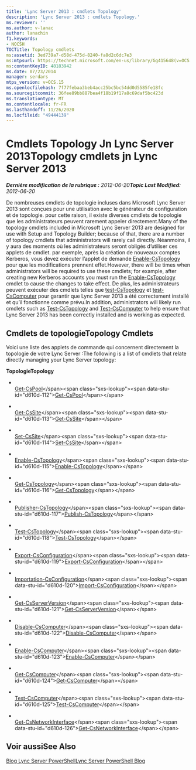 ```yaml
---
title: 'Lync Server 2013 : cmdlets Topology'
description: 'Lync Server 2013 : cmdlets Topology.'
ms.reviewer: ''
ms.author: v-lanac
author: lanachin
f1.keywords:
- NOCSH
TOCTitle: Topology cmdlets
ms:assetid: 3ed739a7-d58d-475d-8240-fa8d2c6dc7e3
ms:mtpsurl: https://technet.microsoft.com/en-us/library/Gg415648(v=OCS.15)
ms:contentKeyID: 48183942
ms.date: 07/23/2014
manager: serdars
mtps_version: v=OCS.15
ms.openlocfilehash: 7f77febaa3beb4acc25bc5bc54dd0d5585fe18fc
ms.sourcegitcommit: 36fee89bb887bea4f18b19f17a8c69daf5bc423d
ms.translationtype: MT
ms.contentlocale: fr-FR
ms.lasthandoff: 11/26/2020
ms.locfileid: "49444139"
---
```

# <a name="topology-cmdlets-jn-lync-server-2013"></a><span data-ttu-id="d610d-103">Cmdlets Topology Jn Lync Server 2013</span><span class="sxs-lookup"><span data-stu-id="d610d-103">Topology cmdlets jn Lync Server 2013</span></span>

<div data-xmlns="http://www.w3.org/1999/xhtml">

<div class="topic" data-xmlns="http://www.w3.org/1999/xhtml" data-msxsl="urn:schemas-microsoft-com:xslt" data-cs="https://msdn.microsoft.com/">

<div data-asp="https://msdn2.microsoft.com/asp">



</div>

<div id="mainSection">

<div id="mainBody"><span data-ttu-id="d610d-104">

<span> </span></span><span class="sxs-lookup"><span data-stu-id="d610d-104">

<span> </span></span></span>

<span data-ttu-id="d610d-105">_**Dernière modification de la rubrique :** 2012-06-20_</span><span class="sxs-lookup"><span data-stu-id="d610d-105">_**Topic Last Modified:** 2012-06-20_</span></span>

<span data-ttu-id="d610d-106">De nombreuses cmdlets de topologie incluses dans Microsoft Lync Server 2013 sont conçues pour une utilisation avec le générateur de configuration et de topologie. pour cette raison, il existe diverses cmdlets de topologie que les administrateurs peuvent rarement appeler directement.</span><span class="sxs-lookup"><span data-stu-id="d610d-106">Many of the topology cmdlets included in Microsoft Lync Server 2013 are designed for use with Setup and Topology Builder; because of that, there are a number of topology cmdlets that administrators will rarely call directly.</span></span> <span data-ttu-id="d610d-107">Néanmoins, il y aura des moments où les administrateurs seront obligés d’utiliser ces applets de cmdlet. par exemple, après la création de nouveaux comptes Kerberos, vous devez exécuter l’applet de demande [Enable-CsTopology](https://technet.microsoft.com/library/Gg398398(v=OCS.15)) pour que les modifications prennent effet.</span><span class="sxs-lookup"><span data-stu-id="d610d-107">However, there will be times when administrators will be required to use these cmdlets; for example, after creating new Kerberos accounts you must run the [Enable-CsTopology](https://technet.microsoft.com/library/Gg398398(v=OCS.15)) cmdlet to cause the changes to take effect.</span></span> <span data-ttu-id="d610d-108">De plus, les administrateurs peuvent exécuter des cmdlets telles que [test-CsTopology](https://technet.microsoft.com/library/Gg398127(v=OCS.15)) et [test-CsComputer](https://technet.microsoft.com/library/Gg398162(v=OCS.15)) pour garantir que Lync Server 2013 a été correctement installé et qu’il fonctionne comme prévu.</span><span class="sxs-lookup"><span data-stu-id="d610d-108">In addition, administrators will likely run cmdlets such as [Test-CsTopology](https://technet.microsoft.com/library/Gg398127(v=OCS.15)) and [Test-CsComputer](https://technet.microsoft.com/library/Gg398162(v=OCS.15)) to help ensure that Lync Server 2013 has been correctly installed and is working as expected.</span></span>

<div>

## <a name="topology-cmdlets"></a><span data-ttu-id="d610d-109">Cmdlets de topologie</span><span class="sxs-lookup"><span data-stu-id="d610d-109">Topology Cmdlets</span></span>

<span data-ttu-id="d610d-110">Voici une liste des applets de commande qui concernent directement la topologie de votre Lync Server :</span><span class="sxs-lookup"><span data-stu-id="d610d-110">The following is a list of cmdlets that relate directly managing your Lync Server topology:</span></span>

<span data-ttu-id="d610d-111">**Topologie**</span><span class="sxs-lookup"><span data-stu-id="d610d-111">**Topology**</span></span>

  - <span></span>  
    <span data-ttu-id="d610d-112">[Get-CsPool](https://technet.microsoft.com/library/Gg398992(v=OCS.15))</span><span class="sxs-lookup"><span data-stu-id="d610d-112">[Get-CsPool](https://technet.microsoft.com/library/Gg398992(v=OCS.15))</span></span>

<!-- end list -->

  - <span></span>  
    <span data-ttu-id="d610d-113">[Get-CsSite](https://technet.microsoft.com/library/Gg398185(v=OCS.15))</span><span class="sxs-lookup"><span data-stu-id="d610d-113">[Get-CsSite](https://technet.microsoft.com/library/Gg398185(v=OCS.15))</span></span>

  - <span></span>  
    <span data-ttu-id="d610d-114">[Set-CsSite](https://technet.microsoft.com/library/Gg413023(v=OCS.15))</span><span class="sxs-lookup"><span data-stu-id="d610d-114">[Set-CsSite](https://technet.microsoft.com/library/Gg413023(v=OCS.15))</span></span>

<!-- end list -->

  - <span></span>  
    <span data-ttu-id="d610d-115">[Enable-CsTopology](https://technet.microsoft.com/library/Gg398398(v=OCS.15))</span><span class="sxs-lookup"><span data-stu-id="d610d-115">[Enable-CsTopology](https://technet.microsoft.com/library/Gg398398(v=OCS.15))</span></span>

  - <span></span>  
    <span data-ttu-id="d610d-116">[Get-CsTopology](https://technet.microsoft.com/library/Gg412824(v=OCS.15))</span><span class="sxs-lookup"><span data-stu-id="d610d-116">[Get-CsTopology](https://technet.microsoft.com/library/Gg412824(v=OCS.15))</span></span>

  - <span></span>  
    <span data-ttu-id="d610d-117">[Publisher-CsTopology](https://technet.microsoft.com/library/Gg398953(v=OCS.15))</span><span class="sxs-lookup"><span data-stu-id="d610d-117">[Publish-CsTopology](https://technet.microsoft.com/library/Gg398953(v=OCS.15))</span></span>

  - <span></span>  
    <span data-ttu-id="d610d-118">[Test-CsTopology](https://technet.microsoft.com/library/Gg398127(v=OCS.15))</span><span class="sxs-lookup"><span data-stu-id="d610d-118">[Test-CsTopology](https://technet.microsoft.com/library/Gg398127(v=OCS.15))</span></span>

<!-- end list -->

  - <span></span>  
    <span data-ttu-id="d610d-119">[Export-CsConfiguration](https://technet.microsoft.com/library/Gg398627(v=OCS.15))</span><span class="sxs-lookup"><span data-stu-id="d610d-119">[Export-CsConfiguration](https://technet.microsoft.com/library/Gg398627(v=OCS.15))</span></span>

  - <span></span>  
    <span data-ttu-id="d610d-120">[Importation-CsConfiguration](https://technet.microsoft.com/library/Gg398800(v=OCS.15))</span><span class="sxs-lookup"><span data-stu-id="d610d-120">[Import-CsConfiguration](https://technet.microsoft.com/library/Gg398800(v=OCS.15))</span></span>

<!-- end list -->

  - <span></span>  
    <span data-ttu-id="d610d-121">[Get-CsServerVersion](https://technet.microsoft.com/library/Gg398470(v=OCS.15))</span><span class="sxs-lookup"><span data-stu-id="d610d-121">[Get-CsServerVersion](https://technet.microsoft.com/library/Gg398470(v=OCS.15))</span></span>

<!-- end list -->

  - <span></span>  
    <span data-ttu-id="d610d-122">[Disable-CsComputer](https://technet.microsoft.com/library/Gg399023(v=OCS.15))</span><span class="sxs-lookup"><span data-stu-id="d610d-122">[Disable-CsComputer](https://technet.microsoft.com/library/Gg399023(v=OCS.15))</span></span>

  - <span></span>  
    <span data-ttu-id="d610d-123">[Enable-CsComputer](https://technet.microsoft.com/library/Gg412815(v=OCS.15))</span><span class="sxs-lookup"><span data-stu-id="d610d-123">[Enable-CsComputer](https://technet.microsoft.com/library/Gg412815(v=OCS.15))</span></span>

  - <span></span>  
    <span data-ttu-id="d610d-124">[Get-CsComputer](https://technet.microsoft.com/library/Gg425959(v=OCS.15))</span><span class="sxs-lookup"><span data-stu-id="d610d-124">[Get-CsComputer](https://technet.microsoft.com/library/Gg425959(v=OCS.15))</span></span>

  - <span></span>  
    <span data-ttu-id="d610d-125">[Test-CsComputer](https://technet.microsoft.com/library/Gg398162(v=OCS.15))</span><span class="sxs-lookup"><span data-stu-id="d610d-125">[Test-CsComputer](https://technet.microsoft.com/library/Gg398162(v=OCS.15))</span></span>

<!-- end list -->

  - <span></span>  
    <span data-ttu-id="d610d-126">[Get-CsNetworkInterface](https://technet.microsoft.com/library/Gg398121(v=OCS.15))</span><span class="sxs-lookup"><span data-stu-id="d610d-126">[Get-CsNetworkInterface](https://technet.microsoft.com/library/Gg398121(v=OCS.15))</span></span>

</div>

<div>

## <a name="see-also"></a><span data-ttu-id="d610d-127">Voir aussi</span><span class="sxs-lookup"><span data-stu-id="d610d-127">See Also</span></span>


[<span data-ttu-id="d610d-128">Blog Lync Server PowerShell</span><span class="sxs-lookup"><span data-stu-id="d610d-128">Lync Server PowerShell Blog</span></span>](https://go.microsoft.com/fwlink/p/?linkid=203150)  
  

<span data-ttu-id="d610d-129"></div>

</div>

<span> </span>

</div>

</div>

</span><span class="sxs-lookup"><span data-stu-id="d610d-129"></div>

</div>

<span> </span>

</div>

</div>

</span></span></div>

